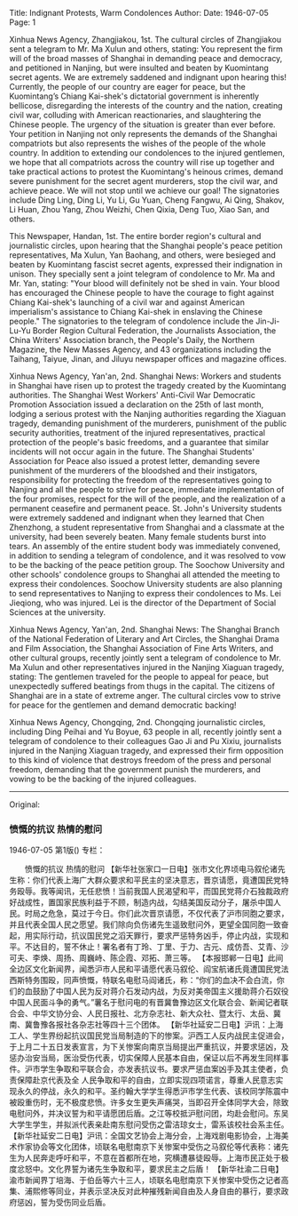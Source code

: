 Title: Indignant Protests, Warm Condolences
Author:
Date: 1946-07-05
Page: 1

Xinhua News Agency, Zhangjiakou, 1st. The cultural circles of Zhangjiakou sent a telegram to Mr. Ma Xulun and others, stating: You represent the firm will of the broad masses of Shanghai in demanding peace and democracy, and petitioned in Nanjing, but were insulted and beaten by Kuomintang secret agents. We are extremely saddened and indignant upon hearing this! Currently, the people of our country are eager for peace, but the Kuomintang’s Chiang Kai-shek's dictatorial government is inherently bellicose, disregarding the interests of the country and the nation, creating civil war, colluding with American reactionaries, and slaughtering the Chinese people. The urgency of the situation is greater than ever before. Your petition in Nanjing not only represents the demands of the Shanghai compatriots but also represents the wishes of the people of the whole country. In addition to extending our condolences to the injured gentlemen, we hope that all compatriots across the country will rise up together and take practical actions to protest the Kuomintang's heinous crimes, demand severe punishment for the secret agent murderers, stop the civil war, and achieve peace. We will not stop until we achieve our goal! The signatories include Ding Ling, Ding Li, Yu Li, Gu Yuan, Cheng Fangwu, Ai Qing, Shakov, Li Huan, Zhou Yang, Zhou Weizhi, Chen Qixia, Deng Tuo, Xiao San, and others.

This Newspaper, Handan, 1st. The entire border region's cultural and journalistic circles, upon hearing that the Shanghai people's peace petition representatives, Ma Xulun, Yan Baohang, and others, were besieged and beaten by Kuomintang fascist secret agents, expressed their indignation in unison. They specially sent a joint telegram of condolence to Mr. Ma and Mr. Yan, stating: "Your blood will definitely not be shed in vain. Your blood has encouraged the Chinese people to have the courage to fight against Chiang Kai-shek's launching of a civil war and against American imperialism's assistance to Chiang Kai-shek in enslaving the Chinese people." The signatories to the telegram of condolence include the Jin-Ji-Lu-Yu Border Region Cultural Federation, the Journalists Association, the China Writers' Association branch, the People's Daily, the Northern Magazine, the New Masses Agency, and 43 organizations including the Taihang, Taiyue, Jinan, and Jiluyu newspaper offices and magazine offices.

Xinhua News Agency, Yan'an, 2nd. Shanghai News: Workers and students in Shanghai have risen up to protest the tragedy created by the Kuomintang authorities. The Shanghai West Workers' Anti-Civil War Democratic Promotion Association issued a declaration on the 25th of last month, lodging a serious protest with the Nanjing authorities regarding the Xiaguan tragedy, demanding punishment of the murderers, punishment of the public security authorities, treatment of the injured representatives, practical protection of the people's basic freedoms, and a guarantee that similar incidents will not occur again in the future. The Shanghai Students' Association for Peace also issued a protest letter, demanding severe punishment of the murderers of the bloodshed and their instigators, responsibility for protecting the freedom of the representatives going to Nanjing and all the people to strive for peace, immediate implementation of the four promises, respect for the will of the people, and the realization of a permanent ceasefire and permanent peace. St. John's University students were extremely saddened and indignant when they learned that Chen Zhenzhong, a student representative from Shanghai and a classmate at the university, had been severely beaten. Many female students burst into tears. An assembly of the entire student body was immediately convened, in addition to sending a telegram of condolence, and it was resolved to vow to be the backing of the peace petition group. The Soochow University and other schools' condolence groups to Shanghai all attended the meeting to express their condolences. Soochow University students are also planning to send representatives to Nanjing to express their condolences to Ms. Lei Jieqiong, who was injured. Lei is the director of the Department of Social Sciences at the university.

Xinhua News Agency, Yan'an, 2nd. Shanghai News: The Shanghai Branch of the National Federation of Literary and Art Circles, the Shanghai Drama and Film Association, the Shanghai Association of Fine Arts Writers, and other cultural groups, recently jointly sent a telegram of condolence to Mr. Ma Xulun and other representatives injured in the Nanjing Xiaguan tragedy, stating: The gentlemen traveled for the people to appeal for peace, but unexpectedly suffered beatings from thugs in the capital. The citizens of Shanghai are in a state of extreme anger. The cultural circles vow to strive for peace for the gentlemen and demand democratic backing!

Xinhua News Agency, Chongqing, 2nd. Chongqing journalistic circles, including Ding Peihai and Yu Boyue, 63 people in all, recently jointly sent a telegram of condolence to their colleagues Gao Ji and Pu Xixiu, journalists injured in the Nanjing Xiaguan tragedy, and expressed their firm opposition to this kind of violence that destroys freedom of the press and personal freedom, demanding that the government punish the murderers, and vowing to be the backing of the injured colleagues.



<hr /> 

Original: 


### 愤慨的抗议  热情的慰问

1946-07-05
第1版()
专栏：

　　愤慨的抗议
    热情的慰问
    【新华社张家口一日电】张市文化界顷电马叙伦诸先生称：你们代表上海广大群众要求和平民主的坚决意志，晋京请愿，竟遭国民党特务殴辱。我等闻讯，无任悲愤！当前我国人民渴望和平，而国民党蒋介石独裁政府好战成性，置国家民族利益于不顾，制造内战，勾结美国反动分子，屠杀中国人民。时局之危急，莫过于今日。你们此次晋京请愿，不仅代表了沪市同胞之要求，并且代表全国人民之愿望。我们除向负伤诸先生遥致慰问外，更望全国同胞一致奋起，用实际行动，抗议国民党之滔天罪行，要求严惩特务凶手，停止内战，实现和平。不达目的，誓不休止！署名者有丁玲、丁里、于力、古元、成仿吾、艾青、沙可夫、李焕、周扬、周巍峙、陈企霞、邓拓、萧三等。
    【本报邯郸一日电】此间全边区文化新闻界，闻悉沪市人民和平请愿代表马叙伦、阎宝航诸氏竟遭国民党法西斯特务围殴，同声愤慨，特联名电慰马阎诸氏，称：“你们的血决不会白流，你们的血鼓励了中国人民为反对蒋介石发动内战，为反对美帝国主义援助蒋介石奴役中国人民面斗争的勇气。”薯名于慰问电的有晋冀鲁豫边区文化联合会、新闻记者联合会、中华文协分会、人民日报社、北方杂志社、新大众社、暨太行、太岳、冀南、冀鲁豫各报社各杂志社等四十三个团体。
    【新华社延安二日电】沪讯：上海工人、学生界纷起抗议国民党当局制造的下的惨案。沪西工人反内战民主促进会，于上月二十五日发表宣言，为下关惨案向南京当局提出严重抗议，并要求惩凶，及惩办治安当局，医治受伤代表，切实保障人民基本自由，保证以后不再发生同样事件。沪市学生争取和平联合会，亦发表抗议书。要求严惩血案凶手及其主使者，负责保障赴京代表及全
    人民争取和平的自由，立即实现四项诺言，尊重人民意志实现永久的停战，永久的和平。圣约翰大学学生得悉沪市学生代表、该校同学陈震中被殴重伤时，无不极度悲愤。许多女生更失声痛哭，当即召开全体同学大会，除致电慰问外，并决议誓为和平请愿团后盾。之江等校抵沪慰问团，均赴会慰问。东吴大学生学生，并拟派代表亲赴南东慰问受伤之雷洁琼女士，雷系该校社会系主任。
    【新华社延安二日电】沪讯：全国文艺协会上海分会，上海戏剧电影协会，上海美术作家协会等文化团体，顷联名电慰南京下关惨案中受伤之马叙伦等代表称：诸先生为人民奔走呼吁和平，不意在首都所在地，究横遭暴徒殴辱。上海市民正处于极度忿怒中。文化界誓为诸先生争取和平，要求民主之后盾！
    【新华社渝二日电】渝市新闻界丁培海、于伯岳等六十三人，顷联名电慰南京下关惨案中受伤之记者高集、浦熙修等同业，并表示坚决反对此种摧残新闻自由及人身自由的暴行，要求政府惩凶，誓为受伤同业后盾。
